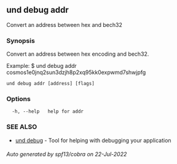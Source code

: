 ## und debug addr

Convert an address between hex and bech32

### Synopsis

Convert an address between hex encoding and bech32.

Example:
$ und debug addr cosmos1e0jnq2sun3dzjh8p2xq95kk0expwmd7shwjpfg
			

```
und debug addr [address] [flags]
```

### Options

```
  -h, --help   help for addr
```

### SEE ALSO

* [und debug](und_debug.md)	 - Tool for helping with debugging your application

###### Auto generated by spf13/cobra on 22-Jul-2022
